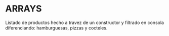# ARRAYS
Listado de productos hecho a travez de un constructor
y filtrado en consola diferenciando: hamburguesas, pizzas y cocteles.

